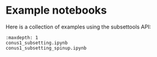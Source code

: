 Example notebooks
=================

Here is a collection of examples using the subsettools API:

```{toctree}
:maxdepth: 1
conus1_subsetting.ipynb
conus1_subsetting_spinup.ipynb
```